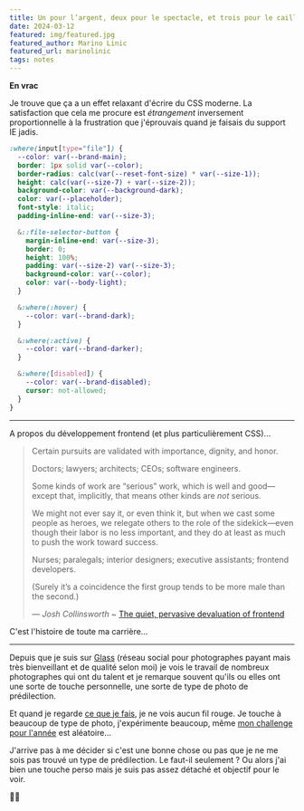 ```yaml
---
title: Un pour l’argent, deux pour le spectacle, et trois pour le caillou.
date: 2024-03-12
featured: img/featured.jpg
featured_author: Marino Linic
featured_url: marinolinic
tags: notes
---
```


**En vrac**

<!-- excerpt -->

Je trouve que ça a un effet relaxant d'écrire du CSS moderne. La satisfaction que cela me procure est *étrangement* inversement proportionnelle à la frustration que j'éprouvais quand je faisais du support IE jadis.

```css
:where(input[type="file"]) {
  --color: var(--brand-main);
  border: 1px solid var(--color);
  border-radius: calc(var(--reset-font-size) * var(--size-1));
  height: calc(var(--size-7) + var(--size-2));
  background-color: var(--background-dark);
  color: var(--placeholder);
  font-style: italic;
  padding-inline-end: var(--size-3);

  &::file-selector-button {
    margin-inline-end: var(--size-3);
    border: 0;
    height: 100%;
    padding: var(--size-2) var(--size-3);
    background-color: var(--color);
    color: var(--body-light);
  }

  &:where(:hover) {
    --color: var(--brand-dark);
  }

  &:where(:active) {
    --color: var(--brand-darker);
  }

  &:where([disabled]) {
    --color: var(--brand-disabled);
    cursor: not-allowed;
  }
}
```

---

A propos du développement frontend (et plus particulièrement CSS)…

> Certain pursuits are validated with importance, dignity, and honor.
> 
> Doctors; lawyers; architects; CEOs; software engineers.
> 
> Some kinds of work are “serious” work, which is well and good—except that, implicitly, that means other kinds are _not_ serious.
> 
> We might not ever say it, or even think it, but when we cast some people as heroes, we relegate others to the role of the sidekick—even though their labor is no less important, and they do at least as much to push the work toward success.
> 
> Nurses; paralegals; interior designers; executive assistants; frontend developers.
> 
> (Surely it’s a coincidence the first group tends to be more male than the second.)
> 
> — *Josh Collinsworth* ~ [The quiet, pervasive devaluation of frontend](https://joshcollinsworth.com/blog/devaluing-frontend)

C'est l'histoire de toute ma carrière…

---

Depuis que je suis sur [Glass](https://glass.photo/) (réseau social pour photographes payant mais très bienveillant et de qualité selon moi) je vois le travail de nombreux photographes qui ont du talent et je remarque souvent qu'ils ou elles ont une sorte de touche personnelle, une sorte de type de photo de prédilection.

Et quand je regarde [ce que je fais](https://www.bloogart.com/), je ne vois aucun fil rouge. Je touche à beaucoup de type de photo, j'expérimente beaucoup, même [mon challenge pour l'année](https://blog.foojin.com/2023/12/22/shuffle-mon-challenge-photo/) est aléatoire…

J'arrive pas à me décider si c'est une bonne chose ou pas que je ne me sois pas trouvé un type de prédilection. Le faut-il seulement ? Ou alors j'ai bien une touche perso mais je suis pas assez détaché et objectif pour le voir.

🤷‍♂️
